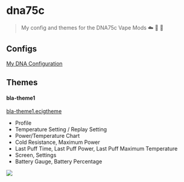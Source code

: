 # dna75c

> My config and themes for the DNA75c Vape Mods ☁️ 🔋 🔧

## Configs


[My DNA Configuration](https://github.com/hobbyquaker/dna75c/raw/master/bla-config.ecig)


## Themes

#### bla-theme1

[bla-theme1.ecigtheme](https://github.com/hobbyquaker/dna75c/raw/master/bla-theme1.ecigtheme)

* Profile
* Temperature Setting / Replay Setting
* Power/Temperature Chart
* Cold Resistance, Maximum Power
* Last Puff Time, Last Puff Power, Last Puff Maximum Temperature
* Screen, Settings
* Battery Gauge, Battery Percentage

![](bla-theme1.png)



